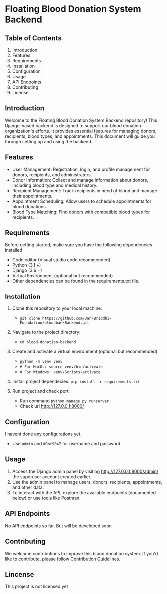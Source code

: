 # Floating Blood Donation System Backend

## Table of Contents
1. Introduction
2. Features
3. Requirements
4. Installation
5. Configuration
6. Usage
7. API Endpoints
8. Contributing
9. License


## Introduction
Welcome to the Floating Blood Donation System Backend repository! This Django-based backend is designed to support our blood donation organization's efforts. It provides essential features for managing donors, recipients, blood types, and appointments. This document will guide you through setting up and using the backend.

## Features
   * User Management: Registration, login, and profile management for donors, recipients, and administrators.
   * Donor Information: Collect and manage information about donors, including blood type and medical history.
   * Recipient Management: Track recipients in need of blood and manage their appointments.
   * Appointment Scheduling: Allow users to schedule appointments for blood donations.
   * Blood Type Matching: Find donors with compatible blood types for recipients.


## Requirements
Before getting started, make sure you have the following dependencies installed
   * Code editor (Visual studio code recommended) 
   * Python (3.1 +)
   * Django (3.6 +)
   * Virtual Environment (optional but recommended)
   * Other dependencies can be found in the requirements.txt file.

## Installation
1. Clone this repository to your local machine:
   * ```git clone https://github.com/Jan-Briddhi-Foundation/bloodbankBackend.git```

2. Navigate to the project directory:
   * ``cd blood-donation-backend``

3. Create and activate a virtual environment (optional but recommended):
   * ``python -m venv venv``
   * `# For MacOs: source venv/bin/activate`
   * `# For Windows: venv\Scripts\activate`
5. Install project dependecies:
   ``pip install -r requirements.txt``

6. Run project and check port:
   * Run command `python manage.py runserver`
   * Check url http://127.0.0.1:8000/

## Configuration
I havent done any configurations yet.
 * Use `admin` and `#Dot9047` for username and password

## Usage
1. Access the Django admin panel by visiting http://127.0.0.1:8000/admin/ the superuser account created earlier.
2. Use the admin panel to manage users, donors, recipients, appointments, and other data.
3. To interact with the API, explore the available endpoints (documented below) or use tools like Postman.

## API Endpoints
No API endpoints so far. But will be developed soon

## Contributing
We welcome contributions to improve this blood donation system. If you'd like to contribute, please follow Contribution Guidelines.

## Lincense
This project is not licensed yet





